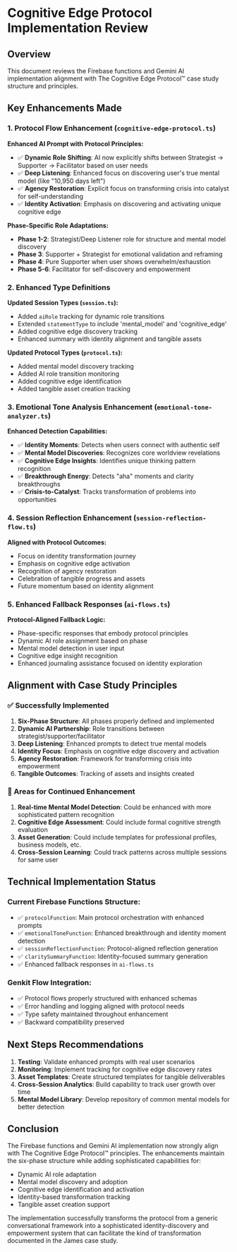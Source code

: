 # Cognitive Edge Protocol Implementation Review

## Overview
This document reviews the Firebase functions and Gemini AI implementation alignment with The Cognitive Edge Protocol™ case study structure and principles.

## Key Enhancements Made

### 1. Protocol Flow Enhancement (`cognitive-edge-protocol.ts`)

**Enhanced AI Prompt with Protocol Principles:**
- ✅ **Dynamic Role Shifting**: AI now explicitly shifts between Strategist → Supporter → Facilitator based on user needs
- ✅ **Deep Listening**: Enhanced focus on discovering user's true mental model (like "10,950 days left")
- ✅ **Agency Restoration**: Explicit focus on transforming crisis into catalyst for self-understanding
- ✅ **Identity Activation**: Emphasis on discovering and activating unique cognitive edge

**Phase-Specific Role Adaptations:**
- **Phase 1-2**: Strategist/Deep Listener role for structure and mental model discovery
- **Phase 3**: Supporter + Strategist for emotional validation and reframing
- **Phase 4**: Pure Supporter when user shows overwhelm/exhaustion
- **Phase 5-6**: Facilitator for self-discovery and empowerment

### 2. Enhanced Type Definitions

**Updated Session Types (`session.ts`):**
- Added `aiRole` tracking for dynamic role transitions
- Extended `statementType` to include 'mental_model' and 'cognitive_edge'
- Added cognitive edge discovery tracking
- Enhanced summary with identity alignment and tangible assets

**Updated Protocol Types (`protocol.ts`):**
- Added mental model discovery tracking
- Added AI role transition monitoring
- Added cognitive edge identification
- Added tangible asset creation tracking

### 3. Emotional Tone Analysis Enhancement (`emotional-tone-analyzer.ts`)

**Enhanced Detection Capabilities:**
- ✅ **Identity Moments**: Detects when users connect with authentic self
- ✅ **Mental Model Discoveries**: Recognizes core worldview revelations
- ✅ **Cognitive Edge Insights**: Identifies unique thinking pattern recognition
- ✅ **Breakthrough Energy**: Detects "aha" moments and clarity breakthroughs
- ✅ **Crisis-to-Catalyst**: Tracks transformation of problems into opportunities

### 4. Session Reflection Enhancement (`session-reflection-flow.ts`)

**Aligned with Protocol Outcomes:**
- Focus on identity transformation journey
- Emphasis on cognitive edge activation
- Recognition of agency restoration
- Celebration of tangible progress and assets
- Future momentum based on identity alignment

### 5. Enhanced Fallback Responses (`ai-flows.ts`)

**Protocol-Aligned Fallback Logic:**
- Phase-specific responses that embody protocol principles
- Dynamic AI role assignment based on phase
- Mental model detection in user input
- Cognitive edge insight recognition
- Enhanced journaling assistance focused on identity exploration

## Alignment with Case Study Principles

### ✅ Successfully Implemented

1. **Six-Phase Structure**: All phases properly defined and implemented
2. **Dynamic AI Partnership**: Role transitions between strategist/supporter/facilitator
3. **Deep Listening**: Enhanced prompts to detect true mental models
4. **Identity Focus**: Emphasis on cognitive edge discovery and activation
5. **Agency Restoration**: Framework for transforming crisis into empowerment
6. **Tangible Outcomes**: Tracking of assets and insights created

### 🔧 Areas for Continued Enhancement

1. **Real-time Mental Model Detection**: Could be enhanced with more sophisticated pattern recognition
2. **Cognitive Edge Assessment**: Could include formal cognitive strength evaluation
3. **Asset Generation**: Could include templates for professional profiles, business models, etc.
4. **Cross-Session Learning**: Could track patterns across multiple sessions for same user

## Technical Implementation Status

### Current Firebase Functions Structure:
- ✅ `protocolFunction`: Main protocol orchestration with enhanced prompts
- ✅ `emotionalToneFunction`: Enhanced breakthrough and identity moment detection
- ✅ `sessionReflectionFunction`: Protocol-aligned reflection generation
- ✅ `claritySummaryFunction`: Identity-focused summary generation
- ✅ Enhanced fallback responses in `ai-flows.ts`

### Genkit Flow Integration:
- ✅ Protocol flows properly structured with enhanced schemas
- ✅ Error handling and logging aligned with protocol needs
- ✅ Type safety maintained throughout enhancement
- ✅ Backward compatibility preserved

## Next Steps Recommendations

1. **Testing**: Validate enhanced prompts with real user scenarios
2. **Monitoring**: Implement tracking for cognitive edge discovery rates
3. **Asset Templates**: Create structured templates for tangible deliverables
4. **Cross-Session Analytics**: Build capability to track user growth over time
5. **Mental Model Library**: Develop repository of common mental models for better detection

## Conclusion

The Firebase functions and Gemini AI implementation now strongly align with The Cognitive Edge Protocol™ principles. The enhancements maintain the six-phase structure while adding sophisticated capabilities for:

- Dynamic AI role adaptation
- Mental model discovery and adoption
- Cognitive edge identification and activation
- Identity-based transformation tracking
- Tangible asset creation support

The implementation successfully transforms the protocol from a generic conversational framework into a sophisticated identity-discovery and empowerment system that can facilitate the kind of transformation documented in the James case study.

